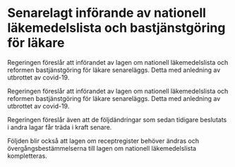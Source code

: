 # Senarelagt införande av nationell läkemedelslista och bastjänstgöring för läkare

Regeringen föreslår att införandet av lagen om nationell läkemedelslista och reformen bastjänstgöring för läkare senareläggs. Detta med anledning av utbrottet av covid-19.

Regeringen föreslår att införandet av lagen om nationell läkemedelslista och reformen bastjänstgöring för läkare senareläggs. Detta med anledning av utbrottet av covid-19.

Regeringen föreslår även att de följdändringar som sedan tidigare beslutats i andra lagar får träda i kraft senare.

Följden blir också att lagen om receptregister behöver ändras och övergångsbestämmelserna till lagen om nationell läkemedelslista kompletteras.
